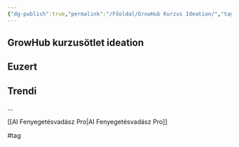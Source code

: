 ```yaml
---
{"dg-publish":true,"permalink":"/Főoldal/GrowHub Kurzus Ideation/","tags":["gardenEntry"],"dgShowBacklinks":true,"dgShowLocalGraph":true,"dgEnableSearch":true,"dgShowTags":true}
---
```



## GrowHub kurzusötlet ideation




## Euzert

## Trendi

...

[[AI Fenyegetésvadász Pro\|AI Fenyegetésvadász Pro]]


#tag
